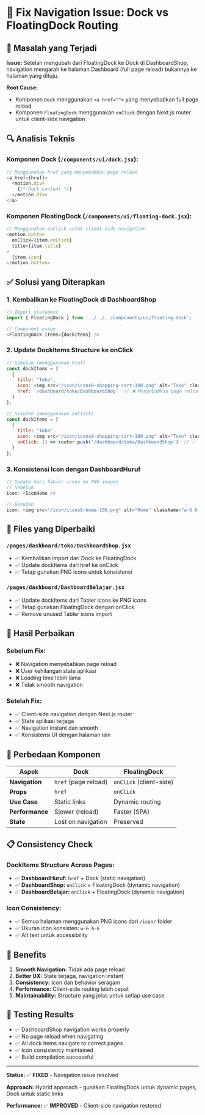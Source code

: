 # 🔧 Fix Navigation Issue: Dock vs FloatingDock Routing

## 🚨 Masalah yang Terjadi

**Issue:** Setelah mengubah dari FloatingDock ke Dock di DashboardShop, navigation mengarah ke halaman Dashboard (full page reload) bukannya ke halaman yang dituju.

**Root Cause:** 
- Komponen `Dock` menggunakan `<a href="">` yang menyebabkan full page reload
- Komponen `FloatingDock` menggunakan `onClick` dengan Next.js router untuk client-side navigation

## 🔍 Analisis Teknis

### **Komponen Dock (`/components/ui/dock.jsx`):**
```javascript
// Menggunakan href yang menyebabkan page reload
<a href={href}>
  <motion.div>
    {/* Dock content */}
  </motion.div>
</a>
```

### **Komponen FloatingDock (`/components/ui/floating-dock.jsx`):**
```javascript
// Menggunakan onClick untuk client-side navigation
<motion.button
  onClick={item.onClick}
  title={item.title}
>
  {item.icon}
</motion.button>
```

## ✅ Solusi yang Diterapkan

### 1. **Kembalikan ke FloatingDock di DashboardShop**
```javascript
// Import statement
import { FloatingDock } from '../../../components/ui/floating-dock';

// Component usage
<FloatingDock items={dockItems} />
```

### 2. **Update DockItems Structure ke onClick**
```javascript
// Sebelum (menggunakan href)
const dockItems = [
  { 
    title: "Toko", 
    icon: <img src="/icon/icons8-shopping-cart-100.png" alt="Toko" className="w-6 h-6" />, 
    href: '/dashboard/toko/DashboardShop'  // ❌ Menyebabkan page reload
  }
];

// Sesudah (menggunakan onClick)
const dockItems = [
  { 
    title: "Toko", 
    icon: <img src="/icon/icons8-shopping-cart-100.png" alt="Toko" className="w-6 h-6" />, 
    onClick: () => router.push('/dashboard/toko/DashboardShop')  // ✅ Client-side navigation
  }
];
```

### 3. **Konsistensi Icon dengan DashboardHuruf**
```javascript
// Update dari Tabler icons ke PNG images
// Sebelum
icon: <IconHome />

// Sesudah
icon: <img src="/icon/icons8-home-100.png" alt="Home" className="w-6 h-6" />
```

## 📁 Files yang Diperbaiki

### `/pages/dashboard/toko/DashboardShop.jsx`
- ✅ Kembalikan import dari Dock ke FloatingDock
- ✅ Update dockItems dari href ke onClick
- ✅ Tetap gunakan PNG icons untuk konsistensi

### `/pages/dashboard/DashboardBelajar.jsx`
- ✅ Update dockItems dari Tabler icons ke PNG icons
- ✅ Tetap gunakan FloatingDock dengan onClick
- ✅ Remove unused Tabler icons import

## 🎯 Hasil Perbaikan

### **Sebelum Fix:**
- ❌ Navigation menyebabkan page reload
- ❌ User kehilangan state aplikasi
- ❌ Loading time lebih lama
- ❌ Tidak smooth navigation

### **Setelah Fix:**
- ✅ Client-side navigation dengan Next.js router
- ✅ State aplikasi terjaga
- ✅ Navigation instant dan smooth
- ✅ Konsistensi UI dengan halaman lain

## 🔄 Perbedaan Komponen

| Aspek | Dock | FloatingDock |
|-------|------|--------------|
| **Navigation** | `href` (page reload) | `onClick` (client-side) |
| **Props** | `href` | `onClick` |
| **Use Case** | Static links | Dynamic routing |
| **Performance** | Slower (reload) | Faster (SPA) |
| **State** | Lost on navigation | Preserved |

## 📋 Consistency Check

### **DockItems Structure Across Pages:**
- ✅ **DashboardHuruf:** `href` + Dock (static navigation)
- ✅ **DashboardShop:** `onClick` + FloatingDock (dynamic navigation)  
- ✅ **DashboardBelajar:** `onClick` + FloatingDock (dynamic navigation)

### **Icon Consistency:**
- ✅ Semua halaman menggunakan PNG icons dari `/icon/` folder
- ✅ Ukuran icon konsisten: `w-6 h-6`
- ✅ Alt text untuk accessibility

## 🚀 Benefits

1. **Smooth Navigation:** Tidak ada page reload
2. **Better UX:** State terjaga, navigation instant
3. **Consistency:** Icon dan behavior seragam
4. **Performance:** Client-side routing lebih cepat
5. **Maintainability:** Structure yang jelas untuk setiap use case

## 🧪 Testing Results

- ✅ DashboardShop navigation works properly
- ✅ No page reload when navigating
- ✅ All dock items navigate to correct pages
- ✅ Icon consistency maintained
- ✅ Build compilation successful

---

**Status:** ✅ **FIXED** - Navigation issue resolved

**Approach:** Hybrid approach - gunakan FloatingDock untuk dynamic pages, Dock untuk static links

**Performance:** ✅ **IMPROVED** - Client-side navigation restored
